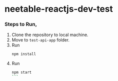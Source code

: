 # neetable-reactjs-dev-test


### Steps to Run,

1. Clone the repository to local machine.
2. Move to `test-api-app` folder.
3. Run 
      ```bash
      npm install
      ````
4. Run 
    ````bash
    npm start
    ```
